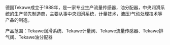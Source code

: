 德国Tekawe成立于1988年，是一家专业生产流量传感器，油分配器，中央润滑系统的生产领先制造商，主要从事中央润滑系统，计量技术，液压/气动处理技术等产品的制造。

产品范围：Tekawe润滑系统、Tekawe计量阀、Tekawe流量传感器、Tekawe排气阀、Tekawe油分配器